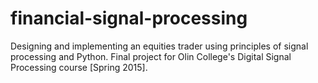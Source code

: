 # financial-signal-processing
Designing and implementing an equities trader using principles of signal processing and Python.
Final project for Olin College's Digital Signal Processing course [Spring 2015].